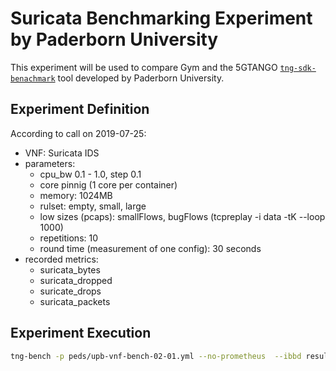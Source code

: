 # Suricata Benchmarking Experiment by Paderborn University

This experiment will be used to compare Gym and the 5GTANGO [`tng-sdk-benachmark`](https://github.com/sonata-nfv/tng-sdk-benchmark) tool developed by Paderborn University.

## Experiment Definition

According to call on 2019-07-25:

- VNF: Suricata IDS
- parameters:
    - cpu_bw 0.1 - 1.0, step 0.1
    - core pinnig (1 core per container)
    - memory: 1024MB
    - rulset: empty, small, large
    - low sizes (pcaps): smallFlows, bugFlows (tcpreplay -i data -tK --loop 1000)
    - repetitions: 10
    - round time (measurement of one config): 30 seconds
- recorded metrics:
    - suricata_bytes
    - suricata_dropped
    - suricate_drops
    - suricata_packets


## Experiment Execution

```sh
tng-bench -p peds/upb-vnf-bench-02-01.yml --no-prometheus  --ibbd results
```